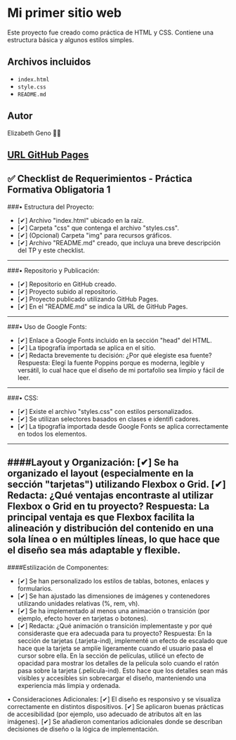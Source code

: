 # Mi primer sitio web

Este proyecto fue creado como práctica de HTML y CSS. Contiene una estructura básica y algunos estilos simples.

## Archivos incluidos

- `index.html`
- `style.css`
- `README.md`

## Autor

Elizabeth Geno 🕵️‍♀️

## [URL GitHub Pages](https://lizgeno.github.io/)

## ✅ Checklist de Requerimientos - Práctica Formativa Obligatoria 1

###• Estructura del Proyecto:
- [✔] Archivo "index.html" ubicado en la raíz.
- [✔] Carpeta "css" que contenga el archivo "styles.css".
- [✔] (Opcional) Carpeta "img" para recursos gráficos.
- [✔] Archivo "README.md" creado, que incluya una breve descripción del TP y este checklist.

---

###• Repositorio y Publicación:
- [✔] Repositorio en GitHub creado.
- [✔] Proyecto subido al repositorio.
- [✔] Proyecto publicado utilizando GitHub Pages.
- [✔] En el "README.md" se indica la URL de GitHub Pages.

---

###• Uso de Google Fonts:
- [✔] Enlace a Google Fonts incluido en la sección "head" del HTML.
- [✔] La tipografía importada se aplica en el sitio.
- [✔] Redacta brevemente tu decisión: ¿Por qué elegiste esa fuente?
Respuesta: Elegí la fuente Poppins porque es moderna, legible y versátil, lo cual hace que el diseño de mi portafolio sea limpio y fácil de leer.

---

###• CSS:
- [✔] Existe el archivo "styles.css" con estilos personalizados.
- [✔] Se utilizan selectores basados en clases e identifi cadores.
- [✔] La tipografía importada desde Google Fonts se aplica correctamente en todos los elementos.
---
####Layout y Organización:
[✔] Se ha organizado el layout (especialmente en la sección "tarjetas") utilizando Flexbox o Grid.
[✔] Redacta: ¿Qué ventajas encontraste al utilizar Flexbox o Grid en tu proyecto?
Respuesta: La principal ventaja es que Flexbox facilita la alineación y distribución del contenido en una sola línea o en múltiples líneas, lo que hace que el diseño sea más adaptable y flexible.
---
####Estilización de Componentes:
- [✔] Se han personalizado los estilos de tablas, botones, enlaces y formularios.
- [✔] Se han ajustado las dimensiones de imágenes y contenedores utilizando unidades relativas (%, rem, vh).
- [✔] Se ha implementado al menos una animación o transición (por ejemplo, efecto hover en tarjetas o botones).
- [✔] Redacta: ¿Qué animación o transición implementaste y por qué consideraste que era adecuada para tu proyecto?
Respuesta: En la sección de tarjetas (.tarjeta-ind), implementé un efecto de escalado que hace que la tarjeta se amplíe ligeramente cuando el usuario pasa el cursor sobre ella. 
En la sección de películas, utilicé un efecto de opacidad para mostrar los detalles de la película solo cuando el ratón pasa sobre la tarjeta (.pelicula-ind). Esto hace que los detalles sean más visibles y accesibles sin sobrecargar el diseño, manteniendo una experiencia más limpia y ordenada.

• Consideraciones Adicionales:
[✔] El diseño es responsivo y se visualiza correctamente en distintos dispositivos.
[✔] Se aplicaron buenas prácticas de accesibilidad (por ejemplo, uso adecuado de atributos alt en las imágenes).
[✔] Se añadieron comentarios adicionales donde se describan decisiones de diseño o la lógica de implementación.
